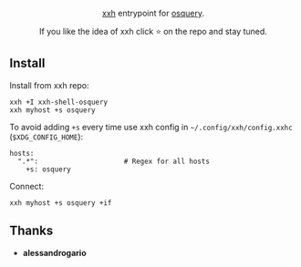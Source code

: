 <p align="center">  
<a href="https://github.com/xxh/xxh">xxh</a> entrypoint for <a href="https://osquery.io">osquery</a>. 
</p>

<p align="center">  
If you like the idea of xxh click ⭐ on the repo and stay tuned.
</p>

## Install
Install from xxh repo:
```
xxh +I xxh-shell-osquery
xxh myhost +s osquery
```
To avoid adding `+s` every time use xxh config in `~/.config/xxh/config.xxhc` (`$XDG_CONFIG_HOME`):
```
hosts:
  ".*":                     # Regex for all hosts
    +s: osquery
```
Connect:
```
xxh myhost +s osquery +if
```

## Thanks
* **alessandrogario**
